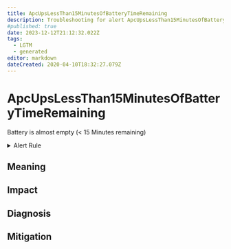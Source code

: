 ```yaml
---
title: ApcUpsLessThan15MinutesOfBatteryTimeRemaining
description: Troubleshooting for alert ApcUpsLessThan15MinutesOfBatteryTimeRemaining
#published: true
date: 2023-12-12T21:12:32.022Z
tags: 
  - LGTM
  - generated
editor: markdown
dateCreated: 2020-04-10T18:32:27.079Z
---
```


# ApcUpsLessThan15MinutesOfBatteryTimeRemaining

Battery is almost empty (< 15 Minutes remaining)

<details>
  <summary>Alert Rule</summary>

{{% rule "apc-ups/apcupsd_exporter.yml" "ApcUpsLessThan15MinutesOfBatteryTimeRemaining" %}}

{{% comment %}}

```yaml
alert: ApcUpsLessThan15MinutesOfBatteryTimeRemaining
expr: apcupsd_battery_time_left_seconds < 900
for: 0m
labels:
    severity: critical
annotations:
    summary: APC UPS Less than 15 Minutes of battery time remaining (instance {{ $labels.instance }})
    description: |-
        Battery is almost empty (< 15 Minutes remaining)
          VALUE = {{ $value }}
          LABELS = {{ $labels }}
    runbook: https://github.com/srerun/prometheus-alerts/blob/main/content/runbooks/apcupsd_exporter/ApcUpsLessThan15MinutesOfBatteryTimeRemaining.md

```

{{% /comment %}}

</details>


## Meaning
[//]: # "Short paragraph that explains what the alert means"


## Impact
[//]: # "What could / will happen if the alert is not addressed"



## Diagnosis
[//]: # "Steps to take to identify the cause of the problem"



## Mitigation
[//]: # "The steps necessary to resolve the alert"
